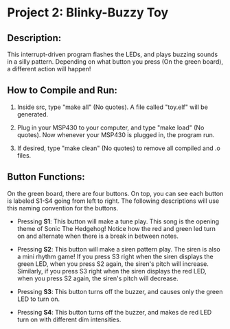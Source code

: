 Project 2: Blinky-Buzzy Toy
===========================

## Description:
This interrupt-driven program flashes the LEDs, and plays buzzing sounds in a
silly pattern. Depending on what button you press (On the green board), a
different action will happen!

## How to Compile and Run:
1. Inside src, type "make all" (No quotes). A file called "toy.elf" will be
generated.

2. Plug in your MSP430 to your computer, and type "make load" (No quotes). Now
whenever your MSP430 is plugged in, the program run.

3. If desired, type "make clean" (No quotes) to remove all compiled and .o
files.

## Button Functions:
On the green board, there are four buttons. On top, you can see each button is
labeled S1-S4 going from left to right. The following descriptions will use
this naming convention for the buttons.

- Pressing **S1**: This button will make a tune play. This song is the opening
    theme of Sonic The Hedgehog! Notice how the red and green led turn on and
    alternate when there is a break in between notes.

- Pressing **S2**: This button will make a siren pattern play. The siren is
  also a mini rhythm game! If you press S3 right when the siren displays the
  green LED, when you press S2 again, the siren's pitch will
  increase. Similarly, if you press S3 right when the siren displays the
  red LED, when you press S2 again, the siren's pitch will decrease. 

- Pressing **S3**: This button turns off the buzzer, and causes only the green
  LED to turn on.

- Pressing **S4**: This button turns off the buzzer, and makes de red LED turn
  on with different dim intensities.

